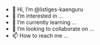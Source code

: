 - 👋 Hi, I’m @listiges-kaenguru
- 👀 I’m interested in ...
- 🌱 I’m currently learning ...
- 💞️ I’m looking to collaborate on ...
- 📫 How to reach me ...

<!---
listiges-kaenguru/listiges-kaenguru is a ✨ special ✨ repository because its `README.md` (this file) appears on your GitHub profile.
You can click the Preview link to take a look at your changes.
--->
